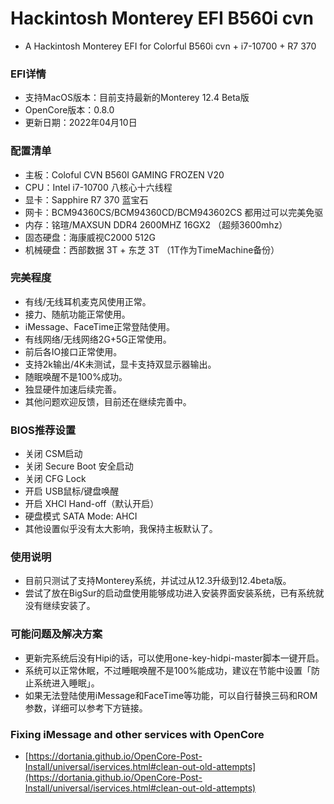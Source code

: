 # Hackintosh Monterey EFI B560i cvn
* A Hackintosh Monterey EFI for Colorful B560i cvn + i7-10700 + R7 370


### EFI详情
* 支持MacOS版本：目前支持最新的Monterey 12.4 Beta版
* OpenCore版本：0.8.0
* 更新日期：2022年04月10日


### 配置清单
* 主板：Coloful CVN B560I GAMING FROZEN V20
* CPU：Intel i7-10700 八核心十六线程
* 显卡：Sapphire R7 370 蓝宝石
* 网卡：BCM94360CS/BCM94360CD/BCM943602CS 都用过可以完美免驱
* 内存：铭瑄/MAXSUN DDR4 2600MHZ 16GX2 （超频3600mhz）
* 固态硬盘：海康威视C2000 512G 
* 机械硬盘：西部数据 3T + 东芝 3T （1T作为TimeMachine备份）

### 完美程度
* 有线/无线耳机麦克风使用正常。
* 接力、随航功能正常使用。
* iMessage、FaceTime正常登陆使用。
* 有线网络/无线网络2G+5G正常使用。
* 前后各IO接口正常使用。
* 支持2k输出/4K未测试，显卡支持双显示器输出。
* 随眠唤醒不是100%成功。
* 独显硬件加速后续完善。
* 其他问题欢迎反馈，目前还在继续完善中。

### BIOS推荐设置
* 关闭 CSM启动
* 关闭 Secure Boot 安全启动
* 关闭 CFG Lock
* 开启 USB鼠标/键盘唤醒
* 开启 XHCI Hand-off（默认开启）
* 硬盘模式 SATA Mode: AHCI
* 其他设置似乎没有太大影响，我保持主板默认了。

### 使用说明
* 目前只测试了支持Monterey系统，并试过从12.3升级到12.4beta版。
* 尝试了放在BigSur的启动盘使用能够成功进入安装界面安装系统，已有系统就没有继续安装了。

### 可能问题及解决方案
* 更新完系统后没有Hipi的话，可以使用one-key-hidpi-master脚本一键开启。
* 系统可以正常休眠，不过睡眠唤醒不是100%能成功，建议在节能中设置「防止系统进入睡眠」。
* 如果无法登陆使用iMessage和FaceTime等功能，可以自行替换三码和ROM参数，详细可以参考下方链接。

### Fixing iMessage and other services with OpenCore
* [https://dortania.github.io/OpenCore-Post-Install/universal/iservices.html#clean-out-old-attempts](https://dortania.github.io/OpenCore-Post-Install/universal/iservices.html#clean-out-old-attempts)
